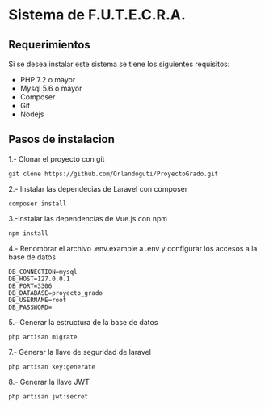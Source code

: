# Sistema de F.U.T.E.C.R.A.
## Requerimientos

Si se desea instalar este sistema se tiene los siguientes requisitos:
- PHP 7.2 o mayor
- Mysql 5.6 o mayor
- Composer
- Git
- Nodejs

## Pasos de instalacion

1.- Clonar el proyecto con git

`git clone https://github.com/Orlandoguti/ProyectoGrado.git`

2.- Instalar las dependecias de Laravel con composer

`composer install`

3.-Instalar las dependencias de Vue.js con npm

`npm install`


4.- Renombrar el archivo .env.example a .env y configurar los accesos a la base de datos

	DB_CONNECTION=mysql
    DB_HOST=127.0.0.1
    DB_PORT=3306
    DB_DATABASE=proyecto_grado
    DB_USERNAME=root
    DB_PASSWORD=

5.- Generar la estructura de la base de datos

`php artisan migrate`

7.- Generar la llave de seguridad de laravel

`php artisan key:generate`

8.- Generar la llave JWT

`php artisan jwt:secret`
